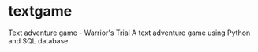 # textgame
Text adventure game - Warrior's Trial
A text adventure game using Python and SQL database.

